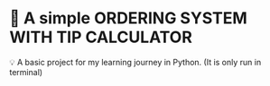 # 📁 A simple ORDERING SYSTEM WITH TIP CALCULATOR

💡 A basic project for my learning journey in Python. (It is only run in terminal)
